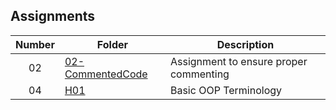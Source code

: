## Assignments

| Number | Folder | Description |
| :----: | ------ | ----------- |
|   02   | [02-CommentedCode](https://github.com/ShaunJPartridge/2143-OOP-Partridge/blob/master/Assignments/02-CommentedCode/main.cpp)        | Assignment to ensure proper commenting |
|   04  |  [H01](https://github.com/ShaunJPartridge/2143-OOP-Partridge/tree/master/Assignments/H01) | Basic OOP Terminology |
